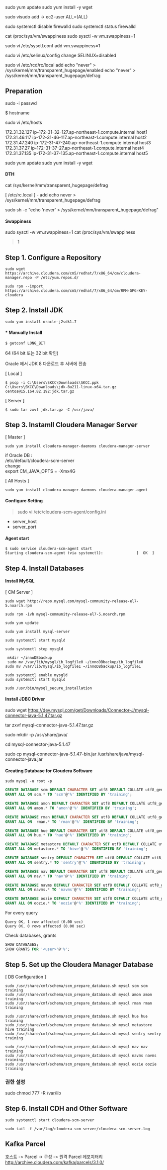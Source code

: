 sudo yum update
sudo yum install -y wget

sudo visudo
add -> ec2-user ALL=(ALL)

sudo systemctl disable firewalld
sudo systemctl status firewalld

cat /proc/sys/vm/swappiness
sudo sysctl -w vm.swappiness=1

sudo vi /etc/sysctl.conf
  add
vm.swappiness=1

sudo vi /etc/selinux/config
  change
SELINUX=disabled

sudo vi /etc/rcd/rc/local
  add
echo "never" > /sys/kernel/mm/transparent_hugepage/enabled
echo "never" > /sys/kernel/mm/transparent_hugepage/defrag



## Preparation

sudo -i
passwd

$ hostname

sudo vi /etc/hosts

172.31.32.127 ip-172-31-32-127.ap-northeast-1.compute.internal host1
172.31.46.117 ip-172-31-46-117.ap-northeast-1.compute.internal host2
172.31.47.240 ip-172-31-47-240.ap-northeast-1.compute.internal host3
172.31.37.27  ip-172-31-37-27.ap-northeast-1.compute.internal host4
172.31.37.135 ip-172-31-37-135.ap-northeast-1.compute.internal host5


sudo yum update
sudo yum install -y wget

#### DTH

cat /sys/kernel/mm/transparent_hugepage/defrag

[ /etc/rc.local ] - add
echo never > /sys/kernel/mm/transparent_hugepage/defrag

sudo sh -c "echo 'never' > /sys/kernel/mm/transparent_hugepage/defrag" 


#### Swappiness
sudo sysctl -w vm.swappiness=1
cat /proc/sys/vm/swappiness

> 1


## Step 1. Configure a Repository

```
sudo wget https://archive.cloudera.com/cm5/redhat/7/x86_64/cm/cloudera-manager.repo -P /etc/yum.repos.d/

sudo rpm --import https://archive.cloudera.com/cm5/redhat/7/x86_64/cm/RPM-GPG-KEY-cloudera
```


## Step 2. Install JDK

```
sudo yum install oracle-j2sdk1.7
```

#### * Manually Install
```
$ getconf LONG_BIT 
```
64 (64 bit 또는 32 bit 확인)

Oracle 에서 JDK 8 다운로드 후 서버에 전송  

[ Local ]
```
$ pscp -i C:\Users\SKCC\Downloads\SKCC.ppk C:\Users\SKCC\Downloads\jdk-8u211-linux-x64.tar.gz centos@15.164.82.192:jdk.tar.gz
```

[ Server ]
```
$ sudo tar zxvf jdk.tar.gz -C /usr/java/
```

## Step 3. Instamll Cloudera Manager Server

[ Master ]
```
sudo yum install cloudera-manager-daemons cloudera-manager-server
```

if Oracle DB :  
/etc/default/cloudera-scm-server  
  change  
export CM_JAVA_OPTS = -Xmx4G

[ All Hosts ]
```
sudo yum install cloudera-manager-daemons cloudera-manager-agent
```

#### Configure Setting
> sudo vi /etc/cloudera-scm-agent/config.ini  
- server_host
- server_port

#### Agent start
```
$ sudo service cloudera-scm-agent start
Starting cloudera-scm-agent (via systemctl):               [  OK  ]
```

## Step 4. Install Databases
#### Install MySQL

[ CM Server ]
```
sudo wget http://repo.mysql.com/mysql-community-release-el7-5.noarch.rpm

sudo rpm -ivh mysql-community-release-el7-5.noarch.rpm

sudo yum update

sudo yum install mysql-server

sudo systemctl start mysqld
```


```
sudo systemctl stop mysqld

 mkdir ~/innoDBbackup
 sudo mv /var/lib/mysql/ib_logfile0 ~/innoDBbackup/ib_logfile0
sudo mv /var/lib/mysql/ib_logfile1 ~/innoDBbackup/ib_logfile1

sudo systemctl enable mysqld
sudo systemctl start mysqld

sudo /usr/bin/mysql_secure_installation
```

#### Install JDBC Driver

sudo wget https://dev.mysql.com/get/Downloads/Connector-J/mysql-connector-java-5.1.47.tar.gz

tar zxvf mysql-connector-java-5.1.47.tar.gz

sudo mkdir -p /usr/share/java/

cd mysql-connector-java-5.1.47

sudo cp mysql-connector-java-5.1.47-bin.jar /usr/share/java/mysql-connector-java.jar

#### Creating Database for Cloudera Software

```
sudo mysql -u root -p
```

```sql
CREATE DATABASE scm DEFAULT CHARACTER SET utf8 DEFAULT COLLATE utf8_general_ci;
GRANT ALL ON scm.* TO 'scm'@'%' IDENTIFIED BY 'training';

CREATE DATABASE amon DEFAULT CHARACTER SET utf8 DEFAULT COLLATE utf8_general_ci;
GRANT ALL ON amon.* TO 'amon'@'%' IDENTIFIED BY 'training';

CREATE DATABASE rman DEFAULT CHARACTER SET utf8 DEFAULT COLLATE utf8_general_ci;
GRANT ALL ON  rman.* TO 'rman'@'%' IDENTIFIED BY 'training';

CREATE DATABASE hue DEFAULT CHARACTER SET utf8 DEFAULT COLLATE utf8_general_ci;
GRANT ALL ON hue.* TO 'hue'@'%' IDENTIFIED BY 'training';

CREATE DATABASE metastore DEFAULT CHARACTER SET utf8 DEFAULT COLLATE utf8_general_ci;
GRANT ALL ON metastore.* TO 'hive'@'%' IDENTIFIED BY 'training';

CREATE DATABASE sentry DEFAULT CHARACTER SET utf8 DEFAULT COLLATE utf8_general_ci;
GRANT ALL ON sentry.* TO 'sentry'@'%' IDENTIFIED BY 'training';

CREATE DATABASE nav DEFAULT CHARACTER SET utf8 DEFAULT COLLATE utf8_general_ci;
GRANT ALL ON nav.* TO 'nav'@'%' IDENTIFIED BY 'training';

CREATE DATABASE navms DEFAULT CHARACTER SET utf8 DEFAULT COLLATE utf8_general_ci;
GRANT ALL ON navms.* TO 'navms'@'%' IDENTIFIED BY 'training';

CREATE DATABASE oozie DEFAULT CHARACTER SET utf8 DEFAULT COLLATE utf8_general_ci;
GRANT ALL ON oozie.* TO 'oozie'@'%' IDENTIFIED BY 'training';
```

For every query
```
Query OK, 1 row affected (0.00 sec)
Query OK, 0 rows affected (0.00 sec)
```

Check databases, grants
```sql
SHOW DATABASES;
SHOW GRANTS FOR '<user>'@'%';
```

## Step 5. Set up the Cloudera Manager Database

[ DB Configuration ]
```
sudo /usr/share/cmf/schema/scm_prepare_database.sh mysql scm scm training
sudo /usr/share/cmf/schema/scm_prepare_database.sh mysql amon amon training
sudo /usr/share/cmf/schema/scm_prepare_database.sh mysql rman rman training

sudo /usr/share/cmf/schema/scm_prepare_database.sh mysql hue hue training
sudo /usr/share/cmf/schema/scm_prepare_database.sh mysql metastore hive training
sudo /usr/share/cmf/schema/scm_prepare_database.sh mysql sentry sentry training

sudo /usr/share/cmf/schema/scm_prepare_database.sh mysql nav nav training
sudo /usr/share/cmf/schema/scm_prepare_database.sh mysql navms navms training
sudo /usr/share/cmf/schema/scm_prepare_database.sh mysql oozie oozie training
```


### 권한 설정
sudo chmod 777 -R /var/lib

## Step 6. Install CDH and Other Software
```
sudo systemctl start cloudera-scm-server

sudo tail -f /var/log/cloudera-scm-server/cloudera-scm-server.log
```

## Kafka Parcel
호스트 -> Parcel -> 구성 -> 원격 Parcel 레포지터리  
http://archive.cloudera.com/kafka/parcels/3.1.0/